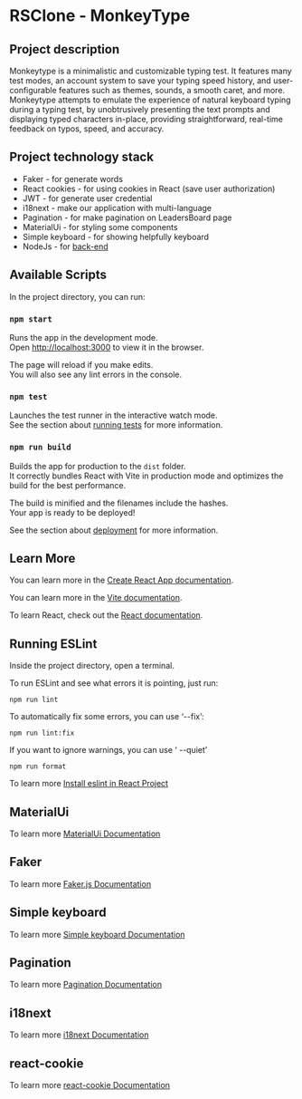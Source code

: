 # RSClone - MonkeyType

## Project description

Monkeytype is a minimalistic and customizable typing test. It features many test modes, an account system to save your typing speed history, and user-configurable features such as themes, sounds, a smooth caret, and more. Monkeytype attempts to emulate the experience of natural keyboard typing during a typing test, by unobtrusively presenting the text prompts and displaying typed characters in-place, providing straightforward, real-time feedback on typos, speed, and accuracy.

## Project technology stack

- Faker - for generate words
- React cookies - for using cookies in React (save user authorization)
- JWT - for generate user credential 
- i18next - make our application with multi-language 
- Pagination - for make pagination on LeadersBoard page
- MaterialUi - for styling some components 
- Simple keyboard - for showing helpfully keyboard
- NodeJs - for [back-end](https://github.com/HKudria/rsCloneBackend)

## Available Scripts

In the project directory, you can run:

### `npm start`

Runs the app in the development mode.\
Open [http://localhost:3000](http://localhost:3000) to view it in the browser.

The page will reload if you make edits.\
You will also see any lint errors in the console.

### `npm test`

Launches the test runner in the interactive watch mode.\
See the section about [running tests](https://facebook.github.io/create-react-app/docs/running-tests) for more information.

### `npm run build`

Builds the app for production to the `dist` folder.\
It correctly bundles React with Vite in production mode and optimizes the build for the best performance.

The build is minified and the filenames include the hashes.\
Your app is ready to be deployed!

See the section about [deployment](https://facebook.github.io/create-react-app/docs/deployment) for more information.

## Learn More

You can learn more in the [Create React App documentation](https://facebook.github.io/create-react-app/docs/getting-started).

You can learn more in the [Vite documentation](https://github.com/vitejs/vite/blob/main/README.md).

To learn React, check out the [React documentation](https://reactjs.org/).

## Running ESLint

Inside the project directory, open a terminal.

To run ESLint and see what errors it is pointing, just run:

`npm run lint`

To automatically fix some errors, you can use ‘--fix’:

`npm run lint:fix`

If you want to ignore warnings, you can use ‘ --quiet’

`npm run format`

To learn more [Install eslint in React Project](https://andrebnassis.medium.com/setting-eslint-on-a-react-typescript-project-2021-1190a43ffba)

## MaterialUi

To learn more [MaterialUi Documentation](https://mui.com/)

## Faker

To learn more [Faker.js Documentation](https://github.com/faker-js/faker)

## Simple keyboard

To learn more [Simple keyboard Documentation](https://github.com/simple-keyboard)

## Pagination

To learn more [Pagination Documentation](https://www.npmjs.com/package/react-paginate)

## i18next

To learn more [i18next Documentation](https://github.com/i18next/i18next)

## react-cookie

To learn more [react-cookie Documentation](https://github.com/reactivestack/cookies/tree/master/packages/react-cookie/)
